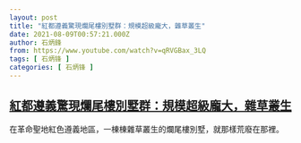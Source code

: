 ```yaml
---
layout: post
title: "紅都遵義驚現爛尾樓別墅群：規模超級龐大，雜草叢生"
date: 2021-08-09T00:57:21.000Z
author: 石炳鋒
from: https://www.youtube.com/watch?v=qRVGBax_3LQ
tags: [ 石炳锋 ]
categories: [ 石炳锋 ]
---
```

<!--1628470641000-->
[紅都遵義驚現爛尾樓別墅群：規模超級龐大，雜草叢生](https://www.youtube.com/watch?v=qRVGBax_3LQ)
------

<div>
在革命聖地紅色遵義地區，一棟棟雜草叢生的爛尾樓別墅，就那樣荒廢在那裡。
</div>
